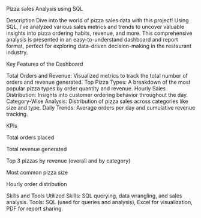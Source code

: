 Pizza sales Analysis using SQL

Description
Dive into the world of pizza sales data with this project! Using SQL, 
I’ve analyzed various sales metrics and trends to uncover valuable insights into pizza ordering habits, revenue, and more. 
This comprehensive analysis is presented in an easy-to-understand dashboard and report format, perfect for exploring data-driven decision-making in the restaurant industry.


Key Features of the Dashboard

Total Orders and Revenue: Visualized metrics to track the total number of orders and revenue generated.
Top Pizza Types: A breakdown of the most popular pizza types by order quantity and revenue.
Hourly Sales Distribution: Insights into customer ordering behavior throughout the day.
Category-Wise Analysis: Distribution of pizza sales across categories like size and type.
Daily Trends: Average orders per day and cumulative revenue tracking.


KPIs

Total orders placed

Total revenue generated

Top 3 pizzas by revenue (overall and by category)

Most common pizza size

Hourly order distribution


Skills and Tools Utilized
Skills: SQL querying, data wrangling, and sales analysis.
Tools: SQL (used for queries and analysis), Excel for visualization, PDF for report sharing.
